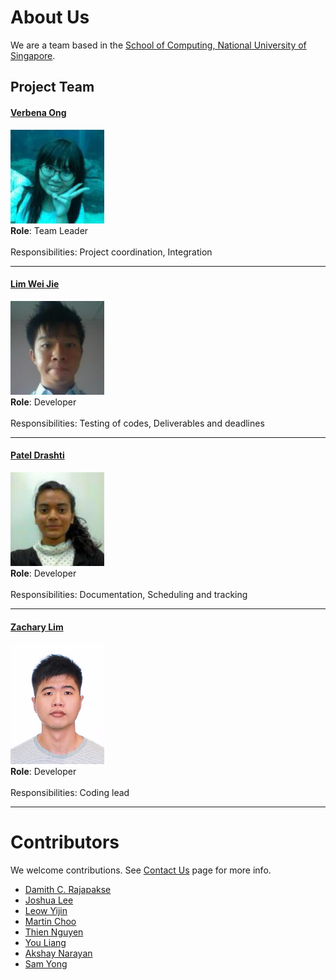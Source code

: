 # About Us

We are a team based in the [School of Computing, National University of Singapore](http://www.comp.nus.edu.sg).

## Project Team

#### [Verbena Ong](http://github.com/Verbena) 
<img src="images/Verbena.jpg" width="150"><br>
**Role**: Team Leader<br>  
Responsibilities: Project coordination, Integration

-----

#### [Lim Wei Jie](http://github.com/1o0p3r)
<img src="images/Weijie.jpg" width="150"><br>
**Role**: Developer<br>  
Responsibilities: Testing of codes, Deliverables and deadlines

-----

#### [Patel Drashti](http://github.com/Drashti96)
<img src="images/Drashti.jpg" width="150"><br>
**Role**: Developer<br>  
Responsibilities: Documentation, Scheduling and tracking

-----

#### [Zachary Lim](http://github.com/zachylimwl)
<img src="images/Zachary2.jpg" width="150"><br>
**Role**: Developer<br>  
Responsibilities: Coding lead

-----

# Contributors

We welcome contributions. See [Contact Us](ContactUs.md) page for more info.
* [Damith C. Rajapakse](http://www.comp.nus.edu.sg/~damithch/)
* [Joshua Lee](https://github.com/lejolly)
* [Leow Yijin](https://github.com/yijinl)
* [Martin Choo](https://github.com/m133225)
* [Thien Nguyen](https://github.com/ndt93)
* [You Liang](https://github.com/yl-coder)
* [Akshay Narayan](https://github.com/se-edu/whatnow-level4/pulls?q=is%3Apr+author%3Aokkhoy)
* [Sam Yong](https://github.com/se-edu/whatnow-level4/pulls?q=is%3Apr+author%3Amauris)